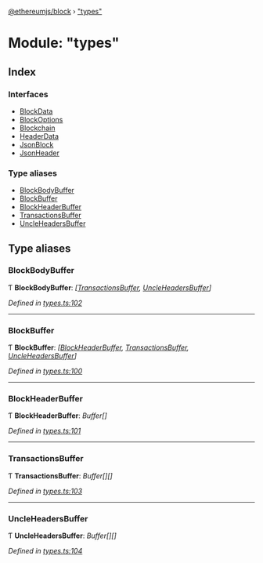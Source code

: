 [@ethereumjs/block](../README.md) › ["types"](_types_.md)

# Module: "types"

## Index

### Interfaces

* [BlockData](../interfaces/_types_.blockdata.md)
* [BlockOptions](../interfaces/_types_.blockoptions.md)
* [Blockchain](../interfaces/_types_.blockchain.md)
* [HeaderData](../interfaces/_types_.headerdata.md)
* [JsonBlock](../interfaces/_types_.jsonblock.md)
* [JsonHeader](../interfaces/_types_.jsonheader.md)

### Type aliases

* [BlockBodyBuffer](_types_.md#blockbodybuffer)
* [BlockBuffer](_types_.md#blockbuffer)
* [BlockHeaderBuffer](_types_.md#blockheaderbuffer)
* [TransactionsBuffer](_types_.md#transactionsbuffer)
* [UncleHeadersBuffer](_types_.md#uncleheadersbuffer)

## Type aliases

###  BlockBodyBuffer

Ƭ **BlockBodyBuffer**: *[[TransactionsBuffer](_types_.md#transactionsbuffer), [UncleHeadersBuffer](_types_.md#uncleheadersbuffer)]*

*Defined in [types.ts:102](https://github.com/ethereumjs/ethereumjs-vm/blob/master/packages/block/src/types.ts#L102)*

___

###  BlockBuffer

Ƭ **BlockBuffer**: *[[BlockHeaderBuffer](_types_.md#blockheaderbuffer), [TransactionsBuffer](_types_.md#transactionsbuffer), [UncleHeadersBuffer](_types_.md#uncleheadersbuffer)]*

*Defined in [types.ts:100](https://github.com/ethereumjs/ethereumjs-vm/blob/master/packages/block/src/types.ts#L100)*

___

###  BlockHeaderBuffer

Ƭ **BlockHeaderBuffer**: *Buffer[]*

*Defined in [types.ts:101](https://github.com/ethereumjs/ethereumjs-vm/blob/master/packages/block/src/types.ts#L101)*

___

###  TransactionsBuffer

Ƭ **TransactionsBuffer**: *Buffer[][]*

*Defined in [types.ts:103](https://github.com/ethereumjs/ethereumjs-vm/blob/master/packages/block/src/types.ts#L103)*

___

###  UncleHeadersBuffer

Ƭ **UncleHeadersBuffer**: *Buffer[][]*

*Defined in [types.ts:104](https://github.com/ethereumjs/ethereumjs-vm/blob/master/packages/block/src/types.ts#L104)*
